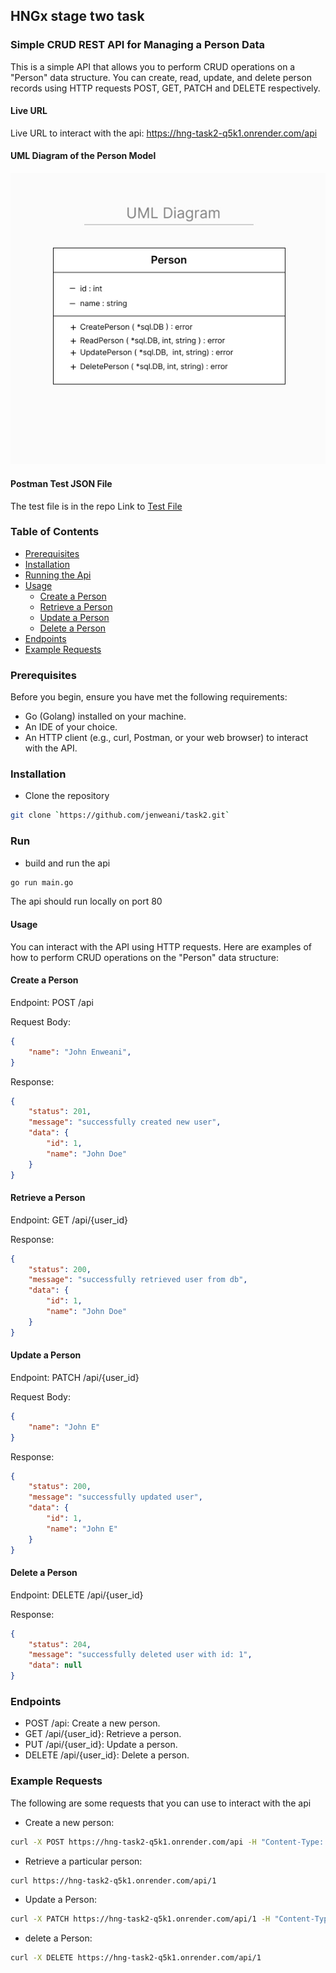 ## HNGx stage two task
### Simple CRUD REST API for Managing a Person Data
This is a simple API that allows you to perform CRUD operations on a "Person" data structure. 
You can create, read, update, and delete person records using HTTP requests POST, GET, PATCH and DELETE respectively.

#### Live URL
Live URL to interact with the api: https://hng-task2-q5k1.onrender.com/api

#### UML Diagram of the Person Model
![UML diagram](https://github.com/jenweani/task2/blob/main/uml_diagram_person.jpg?raw=true)

#### Postman Test JSON File
The test file is in the repo
Link to [Test File](https://github.com/jenweani/task2/blob/main/hng-task2.postman_collection.json) 

### Table of Contents
* [Prerequisites](#prereq)
* [Installation](#install)
* [Running the Api](#run)
* [Usage](#usage)
    * [Create a Person](#create)
    * [Retrieve a Person](#retrieve)
    * [Update a Person](#update)
    * [Delete a Person](#delete)
* [Endpoints](#endpoints)
* [Example Requests](#examples)

### <a name="prereq"></a> Prerequisites
Before you begin, ensure you have met the following requirements:

* Go (Golang) installed on your machine.
* An IDE of your choice.
* An HTTP client (e.g., curl, Postman, or your web browser) to interact with the API.

### <a name="install"></a> Installation
* Clone the repository
```bash
git clone `https://github.com/jenweani/task2.git`
```

### <a name="run"></a> Run
* build and run the api
```bash
go run main.go 
```
The api should run locally on port 80

#### <a name="usage"></a> Usage
You can interact with the API using HTTP requests. Here are examples of how to perform CRUD operations on the "Person" data structure:

#### <a name="create"></a> Create a Person
Endpoint: POST /api

Request Body:

```json
{
    "name": "John Enweani",
}
```
Response:

```json
{
    "status": 201,
    "message": "successfully created new user",
    "data": {
        "id": 1,
        "name": "John Doe"
    }
}
```

#### <a name="retrieve"></a> Retrieve a Person
Endpoint: GET /api/{user_id}

Response:

```json
{
    "status": 200,
    "message": "successfully retrieved user from db",
    "data": {
        "id": 1,
        "name": "John Doe"
    }
}
```

#### <a name="update"></a> Update a Person
Endpoint: PATCH /api/{user_id}

Request Body:

```json
{
    "name": "John E"
}
```
Response:

```json
{
    "status": 200,
    "message": "successfully updated user",
    "data": {
        "id": 1,
        "name": "John E"
    }
}
```

#### <a name="delete"></a> Delete a Person
Endpoint: DELETE /api/{user_id}

Response: 
```json
{
    "status": 204,
    "message": "successfully deleted user with id: 1",
    "data": null
}
```

### <a name="endpoints"></a> Endpoints
* POST /api: Create a new person.
* GET /api/{user_id}: Retrieve a person.
* PUT /api/{user_id}: Update a person.
* DELETE /api/{user_id}: Delete a person.

### <a name="examples"></a> Example Requests
The following are some requests that you can use to interact with the api

* Create a new person:
```bash
curl -X POST https://hng-task2-q5k1.onrender.com/api -H "Content-Type: application/json" -d '{"name": "Mark Essien"}'
```
* Retrieve a particular person:
```bash
curl https://hng-task2-q5k1.onrender.com/api/1
```
* Update a Person:
```bash
curl -X PATCH https://hng-task2-q5k1.onrender.com/api/1 -H "Content-Type: application/json" -d '{"name": "Elon musk"}'
```
* delete a Person:
```bash
curl -X DELETE https://hng-task2-q5k1.onrender.com/api/1
```